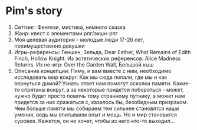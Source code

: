 # Pim's story
1. Сеттинг: Фентези, мистика, немного сказка
2. Жанр: квест с элементами рпг/экшн-рпг
3. Моя целевая аудитория - молодые люди 17-26 лет, преимущественно девушки
4. Игры-референсы: Геншин, Зельда, Dear Esther, What Remains of Edith Finch, Hollow Knight. Из эстетических референсов: Alice Madness Returns. Из не-игр: Over the Garden Wall, Большой кыш
5. Описание концепции: Пиму, и вам вместе с ним, необходимо исследовать мир вокруг. Как мы сюда попали, где мы и как вернуться домой? Узнать ответ нам помогут осколки памяти. Какие-то спрятаны вокруг, а за некоторые придется побороться - может, нужно будет просто помочь тому странному путнику, а может нам придется за них сражаться с, казалось бы, безобидным призраком. Чем больше памяти мы собираем тем сильнее становятся наши умения, ведь мы впитываем опыт и мощь. Но и мир становится суровее. Кажется, он не хочет, чтобы из него кто-то выходил...
